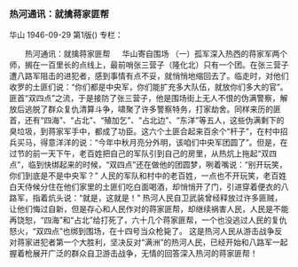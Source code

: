 ### 热河通讯：就擒蒋家匪帮
华山
1946-09-29
第1版()
专栏：

　　热河通讯：就擒蒋家匪帮
　  华山寄自围场
    （一）孤军深入热西的蒋家军两个师，搁在一百里长的点线上，最前哨张三营子（隆化北）只有一个团。在张三营子遭八路军阻击的进犯者，感到事情有点不妥，就悄悄地缩回去了。临走时，对他们收罗的土匪们说：“你们都是中央军，你们能扩充多大队伍，就放你们多大的官”。
    匪首“双四点”之流，于是接防了张三营子，他是围场街上无人不恨的伪满警察，解放后逃脱了群众复仇清算斗争，啸聚了许多警察特务，打家劫舍。同样来历的匪首，还有“四海”、“占北”、“殖加乞”、“占北边”、“东洋”等五人，这些伪满剩下的臭垃圾，到蒋家军手中，都成了功臣。这六个土匪合起来百余个“杆子”，在村中招兵买马，得意洋洋的说：“今年中秋月亮分外明，该咱们中央军团圆了”。但是，在过节的前一天下午，老百姓把自己的军队引到自己的房里，从热炕上拖起“双四点”，临到快绑起来的时候，“双四点”还在做他的团圆梦，咧着嘴说：“别开玩笑，你们到底是不是中央军？”
    人民的军队和村中的老百姓，一点也不开玩笑，老百姓白天侍候分住在他们家里的土匪们吃白面喝酒，却悄悄开了门，引进穿着便衣的八路军，指着炕头说：“就是，这就是！”
    热河人民自卫武装曾经释放过许多匪贼，让他们悔过自新，但是存心和人民作对的蒋家匪帮，却继续祸害人民，人民是不能再饶恕，“四海”和“占北”给打死了，六十几个蒋家匪帮，一个也没逃过人民的复仇怒火，“双四点”也绑到围场，在十四号当众枪毙了。
    这是热河人民从游击战争反对蒋家进犯者第一个大胜利，坚决反对“满洲”的热河人民，已经开始和八路军一起握着枪展开广泛的群众自卫游击战争，无情的回答深入热河的蒋家匪帮！
